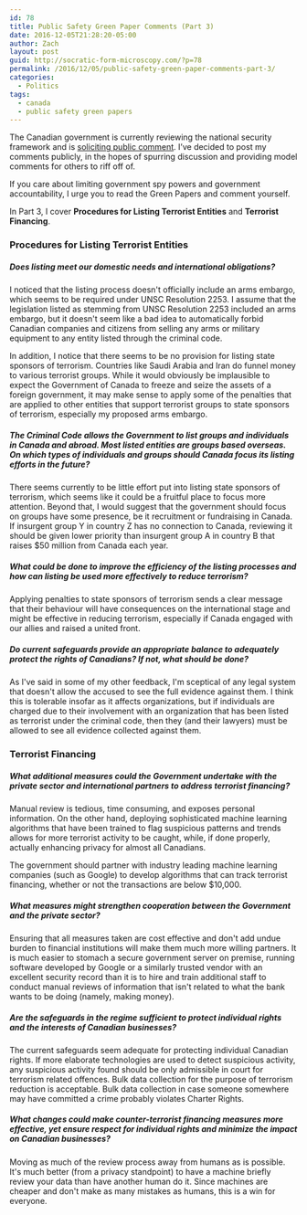 ```yaml
---
id: 78
title: Public Safety Green Paper Comments (Part 3)
date: 2016-12-05T21:28:20-05:00
author: Zach
layout: post
guid: http://socratic-form-microscopy.com/?p=78
permalink: /2016/12/05/public-safety-green-paper-comments-part-3/
categories:
  - Politics
tags:
  - canada
  - public safety green papers
---
```

The Canadian government is currently reviewing the national security framework and is <a href="https://www.publicsafety.gc.ca/cnt/cnslttns/ntnl-scrt/index-en.aspx">soliciting public comment</a>. I’ve decided to post my comments publicly, in the hopes of spurring discussion and providing model comments for others to riff off of.

If you care about limiting government spy powers and government accountability, I urge you to read the Green Papers and comment yourself.

In Part 3, I cover <strong>Procedures for Listing Terrorist Entities</strong> and <strong>Terrorist Financing</strong>.
<h3>Procedures for Listing Terrorist Entities</h3>
<h5>Does listing meet our domestic needs and international obligations?</h5>
I noticed that the listing process doesn't officially include an arms embargo, which seems to be required under UNSC Resolution 2253. I assume that the legislation listed as stemming from UNSC Resolution 2253 included an arms embargo, but it doesn't seem like a bad idea to automatically forbid Canadian companies and citizens from selling any arms or military equipment to any entity listed through the criminal code.

In addition, I notice that there seems to be no provision for listing state sponsors of terrorism. Countries like Saudi Arabia and Iran do funnel money to various terrorist groups. While it would obviously be implausible to expect the Government of Canada to freeze and seize the assets of a foreign government, it may make sense to apply some of the penalties that are applied to other entities that support terrorist groups to state sponsors of terrorism, especially my proposed arms embargo.
<h5>The Criminal Code allows the Government to list groups and individuals in Canada and abroad. Most listed entities are groups based overseas. On which types of individuals and groups should Canada focus its listing efforts in the future?</h5>
There seems currently to be little effort put into listing state sponsors of terrorism, which seems like it could be a fruitful place to focus more attention. Beyond that, I would suggest that the government should focus on groups have some presence, be it recruitment or fundraising in Canada. If insurgent group Y in country Z has no connection to Canada, reviewing it should be given lower priority than insurgent group A in country B that raises $50 million from Canada each year.
<h5>What could be done to improve the efficiency of the listing processes and how can listing be used more effectively to reduce terrorism?</h5>
Applying penalties to state sponsors of terrorism sends a clear message that their behaviour will have consequences on the international stage and might be effective in reducing terrorism, especially if Canada engaged with our allies and raised a united front.
<h5>Do current safeguards provide an appropriate balance to adequately protect the rights of Canadians? If not, what should be done?</h5>
As I've said in some of my other feedback, I'm sceptical of any legal system that doesn't allow the accused to see the full evidence against them. I think this is tolerable insofar as it affects organizations, but if individuals are charged due to their involvement with an organization that has been listed as terrorist under the criminal code, then they (and their lawyers) must be allowed to see all evidence collected against them.
<h3>Terrorist Financing</h3>
<h5>What additional measures could the Government undertake with the private sector and international partners to address terrorist financing?</h5>
Manual review is tedious, time consuming, and exposes personal information. On the other hand, deploying sophisticated machine learning algorithms that have been trained to flag suspicious patterns and trends allows for more terrorist activity to be caught, while, if done properly, actually enhancing privacy for almost all Canadians.

The government should partner with industry leading machine learning companies (such as Google) to develop algorithms that can track terrorist financing, whether or not the transactions are below $10,000.
<h5>What measures might strengthen cooperation between the Government and the private sector?</h5>
Ensuring that all measures taken are cost effective and don't add undue burden to financial institutions will make them much more willing partners. It is much easier to stomach a secure government server on premise, running software developed by Google or a similarly trusted vendor with an excellent security record than it is to hire and train additional staff to conduct manual reviews of information that isn't related to what the bank wants to be doing (namely, making money).
<h5>Are the safeguards in the regime sufficient to protect individual rights and the interests of Canadian businesses?</h5>
The current safeguards seem adequate for protecting individual Canadian rights. If more elaborate technologies are used to detect suspicious activity, any suspicious activity found should be only admissible in court for terrorism related offences. Bulk data collection for the purpose of terrorism reduction is acceptable. Bulk data collection in case someone somewhere may have committed a crime probably violates Charter Rights.
<h5>What changes could make counter-terrorist financing measures more effective, yet ensure respect for individual rights and minimize the impact on Canadian businesses?</h5>
Moving as much of the review process away from humans as is possible. It's much better (from a privacy standpoint) to have a machine briefly review your data than have another human do it. Since machines are cheaper and don't make as many mistakes as humans, this is a win for everyone.